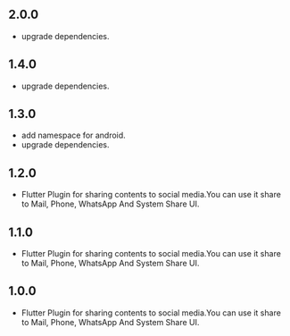 ## 2.0.0

* upgrade dependencies.

## 1.4.0

* upgrade dependencies.

## 1.3.0

* add namespace for android.
* upgrade dependencies.

## 1.2.0

* Flutter Plugin for sharing contents to social media.You can use it share to Mail, Phone, WhatsApp And System Share UI.

## 1.1.0

* Flutter Plugin for sharing contents to social media.You can use it share to Mail, Phone, WhatsApp And System Share UI.

## 1.0.0

* Flutter Plugin for sharing contents to social media.You can use it share to Mail, Phone, WhatsApp And System Share UI.

